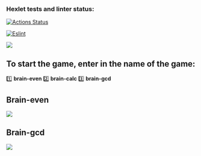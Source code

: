 ### Hexlet tests and linter status:
[![Actions Status](https://github.com/Rnd-Dot/frontend-project-lvl1/workflows/hexlet-check/badge.svg)](https://github.com/Rnd-Dot/frontend-project-lvl1/actions)

[![Eslint](https://github.com/Rnd-Dot/frontend-project-lvl1/actions/workflows/github-actions.yml/badge.svg)](https://github.com/Rnd-Dot/frontend-project-lvl1/actions/workflows/github-actions.yml)

 <a href="https://codeclimate.com/github/Rnd-Dot/frontend-project-lvl1/maintainability"><img src="https://api.codeclimate.com/v1/badges/149f54969358f496e8cd/maintainability" /></a>


## To start the game, enter in the name of the game:

:one: **brain-even**
:two: **brain-calc**
:three: **brain-gcd**


## Brain-even
<a href="https://asciinema.org/a/EOHgl60fmU2rGKaiDrzHMt5eW" target="_blank"><img src="https://asciinema.org/a/EOHgl60fmU2rGKaiDrzHMt5eW.svg" /></a>

## Brain-gcd
<a href="https://asciinema.org/a/aDBVLFzBZw0gzBqCgLADzyrbs" target="_blank"><img src="https://asciinema.org/a/aDBVLFzBZw0gzBqCgLADzyrbs.svg" /></a>